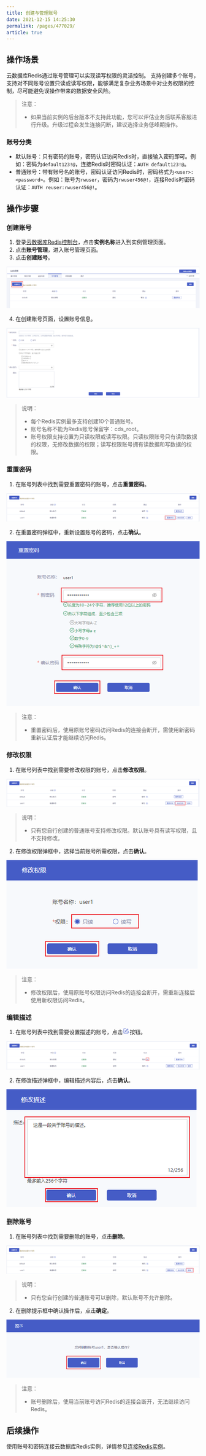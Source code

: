 ```yaml
---
title: 创建与管理账号
date: 2021-12-15 14:25:30
permalink: /pages/477029/
article: true
---
```


## 操作场景

云数据库Redis通过账号管理可以实现读写权限的灵活控制。 支持创建多个账号，支持对不同账号设置只读或读写权限，能够满足复杂业务场景中对业务权限的控制，尽可能避免误操作带来的数据安全风险。

> 注意：
>
> - 如果当前实例的后台版本不支持此功能，您可以评估业务后联系客服进行升级。升级过程会发生连接闪断，建议选择业务低峰期操作。

### 账号分类

- 默认账号：只有密码的账号，密码认证访问Redis时，直接输入密码即可。例如：密码为`default123!@`，连接Redis时密码认证：`AUTH default123!@`。
- 普通账号：带有账号名的账号，密码认证访问Redis时，密码格式为`<user>:<password>`。例如：账号为`rwuser`，密码为`rwuser456@!`，连接Redis时密码认证：`AUTH reuser:rwuser456@!`。

## 操作步骤

### 创建账号

1. 登录[云数据库Redis控制台](https://console.capitalonline.net/dbinstances)，点击**实例名称**进入到实例管理页面。
2. 点击**账号管理**，进入账号管理页面。
3. 点击**创建账号**。

![038](../../pics/038.png)

4. 在创建账号页面，设置账号信息。

![039](../../pics/039.png)

> 说明：
>
> - 每个Redis实例最多支持创建10个普通账号。
> - 账号名称不能为Redis账号保留字：cds_root。
> - 账号权限支持设置为只读权限或读写权限。只读权限账号只有读取数据的权限，无修改数据的权限；读写权限账号拥有读数据和写数据的权限。

### 重置密码

1. 在账号列表中找到需要重置密码的账号，点击**重置密码**。

![040](../../pics/040.png)

2. 在重置密码弹框中，重新设置账号的密码，点击**确认**。

![041](../../pics/041.png)

> 注意：
>
> - 重置密码后，使用原账号密码访问Redis的连接会断开，需使用新密码重新认证后才能继续访问Redis。

### 修改权限

1. 在账号列表中找到需要修改权限的账号，点击**修改权限**。

![042](../../pics/042.png)

> 说明：
>
> - 只有您自行创建的普通账号支持修改权限。默认账号具有读写权限，且不支持修改。

2. 在修改权限弹框中，选择当前账号所需权限，点击**确认**。

![043](../../pics/043.png)

> 注意：
>
> - 修改权限后，使用原账号权限访问Redis的连接会断开，需重新连接后使用新权限访问Redis。

### 编辑描述

1. 在账号列表中找到需要设置描述的账号，点击![044](../../pics/044.png)按钮。

![045](../../pics/045.png)

2. 在修改描述弹框中，编辑描述内容后，点击**确认**。

![046](../../pics/046.png)

### 删除账号

1. 在账号列表中找到需要删除的账号，点击**删除**。

![047](../../pics/047.png)

>  说明：
>
> - 只有您自行创建的普通账号可以删除，默认账号不允许删除。

2. 在删除提示框中确认操作后，点击**确定**。

![048](../../pics/048.png)

> 注意：
>
> - 账号删除后，使用当前账号访问Redis的连接会断开，无法继续访问Redis。

## 后续操作

使用账号和密码连接云数据库Redis实例，详情参见[连接Redis实例](./../../04.快速入门/02.连接Redis实例.md)。